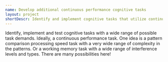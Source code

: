 ```yaml
---
name: Develop additional continuous performance cognitive tasks
layout: project
shortDescr: Identify and implement cognitive tasks that utilize continuous performance measures
---
```

Identify, implement and test cognitive tasks with a wide range of possible task demands. Ideally, a continuous performance task. One idea is a pattern comparison processing speed task with a very wide range of complexity in the patterns. Or a working memory task with a wide range of interference levels and types. There are many possibilities here!
